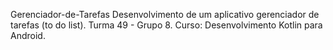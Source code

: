 Gerenciador-de-Tarefas
Desenvolvimento de um aplicativo gerenciador de tarefas (to do list). Turma 49 - Grupo 8. Curso: Desenvolvimento Kotlin para Android.

